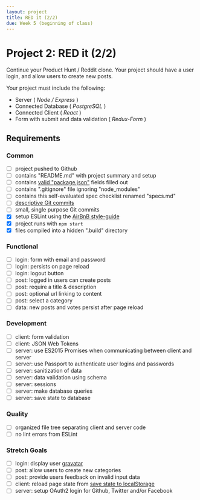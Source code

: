 ```yaml
---
layout: project
title: RED it (2/2)
due: Week 5 (beginning of class)
---
```


# Project 2: RED it (2/2)

Continue your Product Hunt / Reddit clone. Your project should have a user login, and allow users to create new posts.

Your project must include the following:
* Server ( *Node / Express* )
* Connected Database ( *PostgreSQL* )
* Connected Client ( *React* )
* Form with submit and data validation ( *Redux-Form* )

## Requirements

### Common
- [ ] project pushed to Github
- [ ] contains "README.md" with project summary and setup
- [ ] contains [valid "package.json"](https://browsenpm.org/package.json) fields filled out
- [ ] contains ".gitignore" file ignoring "node_modules"
- [ ] contains this self-evaluated spec checklist renamed "specs.md"
- [ ] [descriptive Git commits](http://chris.beams.io/posts/git-commit/)
- [ ] small, single purpose Git commits
- [X] setup ESLint using the [AirBnB style-guide](https://github.com/airbnb/javascript)
- [X] project runs with `npm start`
- [X] files compiled into a hidden ".build" directory

### Functional
- [ ] login: form with email and password
- [ ] login: persists on page reload
- [ ] login: logout button
- [ ] post: logged in users can create posts
- [ ] post: require a title & description
- [ ] post: optional url linking to content
- [ ] post: select a category
- [ ] data: new posts and votes persist after page reload

### Development
- [ ] client: form validation
- [ ] client: JSON Web Tokens
- [ ] server: use ES2015 Promises when communicating between client and server
- [ ] server: use Passport to authenticate user logins and passwords
- [ ] server: sanitization of data
- [ ] server: data validation using schema
- [ ] server: sessions
- [ ] server: make database queries
- [ ] server: save state to database

### Quality
- [ ] organized file tree separating client and server code
- [ ] no lint errors from ESLint

### Stretch Goals
- [ ] login: display user [gravatar](https://en.gravatar.com/)
- [ ] post: allow users to create new categories
- [ ] post: provide users feedback on invalid input data
- [ ] client: reload page state from [save state to localStorage](https://github.com/elgerlambert/redux-localstorage)
- [ ] server: setup OAuth2 login for Github, Twitter and/or Facebook

